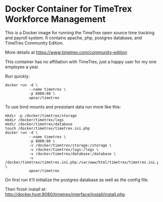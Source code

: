 # Docker Container for TimeTrex Workforce Management 

This is a Docker image for running the TimeTrex open source
time tracking and payroll system.  It contains apache, php,
postgres database, and TimeTrex Community Edition.

More details at https://www.timetrex.com/community-edition

This container has no affiliation with TimeTrex, just a happy
user for my one employee a year.

Run quickly:
```
docker run -d \
           --name timetrex \
           -p 8080:80 \
           apnar/timetrex
```

To use bind mounts and presistant data run more like this:
```
mkdir -p /docker/timetrex/storage
mkdir /docker/timetrex/logs
mkdir /docker/timetrex/database
touch /docker/timetrex/timetrex.ini.php
docker run -d \
           --name timetrex \
           -p 8080:80 \
           -v /docker/timetrex/storage:/storage \
           -v /docker/timetrex/logs:/logs \
           -v /docker/timetrex/database:/database \
           -v /docker/timetrex/timetrex.ini.php:/var/www/html/timetrex/timetrex.ini.php \
           apnar/timetrex
```

On first run it'll initialize the postgres database as well as the config file.

Then finish install at:  http://docker.host:8080/timetrex/interface/install/install.php


